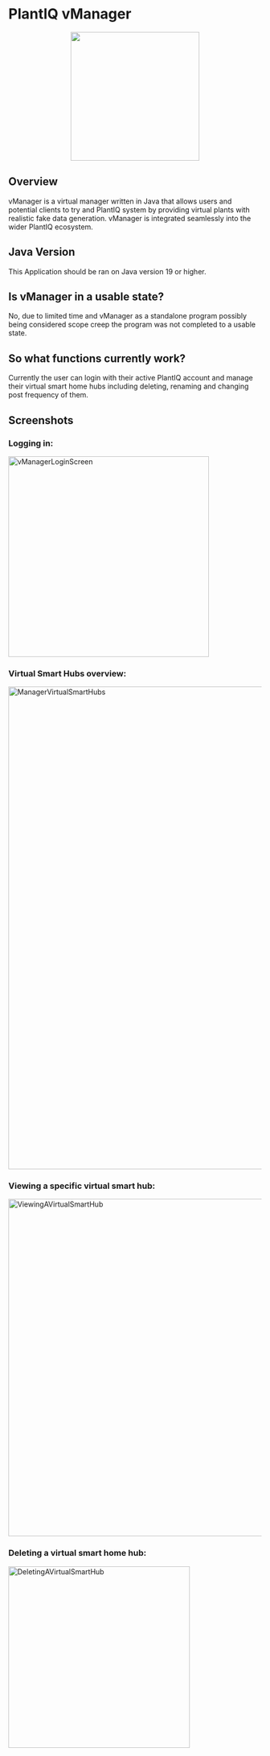 # PlantIQ vManager
<p align="center">
<img src="https://plantiq.azurewebsites.net/static/media/plantiq.e10024f2f1e779ff205f.png" style="width:256px">
</p>

## Overview
vManager is a virtual manager written in Java that allows users and potential clients to try and PlantIQ system by providing virtual plants with realistic fake data generation. vManager is integrated seamlessly into the wider PlantIQ ecosystem.

## Java Version
This Application should be ran on Java version 19 or higher.

## Is vManager in a usable state?
No, due to limited time and vManager as a standalone program possibly being considered scope creep the program was not completed to a usable state.

## So what functions currently work?
Currently the user can login with their active PlantIQ account and manage their virtual smart home hubs including deleting, renaming and changing post frequency of them.

## Screenshots

### Logging in:
<img width="399" alt="vManagerLoginScreen" src="https://github.com/Programming-Project-SP1-2023/PlantIQ-vManager/assets/79836947/30d722dd-8c83-4c2c-8459-5aec1838c252">

### Virtual Smart Hubs overview:
<img width="960" alt="ManagerVirtualSmartHubs" src="https://github.com/Programming-Project-SP1-2023/PlantIQ-vManager/assets/79836947/8d7367e7-64a6-44b9-a381-b80fee81b298">

###  Viewing a specific virtual smart hub:
<img width="671" alt="ViewingAVirtualSmartHub" src="https://github.com/Programming-Project-SP1-2023/PlantIQ-vManager/assets/79836947/412c64cc-94dd-4809-9d31-a64983b50c29">

###  Deleting a virtual smart home hub:
<img width="361" alt="DeletingAVirtualSmartHub" src="https://github.com/Programming-Project-SP1-2023/PlantIQ-vManager/assets/79836947/6049cf2f-c408-45f2-86e1-22b5805222ea">

